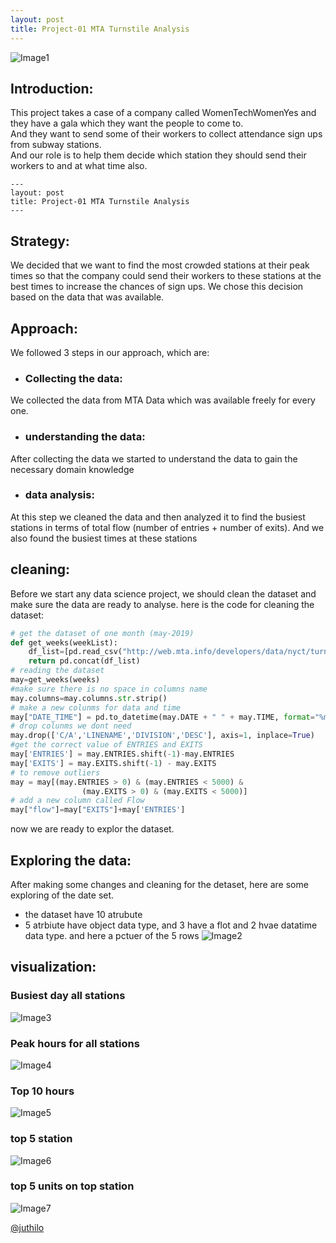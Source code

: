 ```yaml
---
layout: post
title: Project-01 MTA Turnstile Analysis 
---
```

![Image1]({{site.url}}/images/index.png)

## Introduction: 

This project takes a case of a company called WomenTechWomenYes and they have a gala which they want the people to come to.<br /> And they want to send some of their workers to collect attendance sign ups from subway stations. <br /> And our role is to help them decide which station they should send their workers to and at what time also. 

```
---
layout: post
title: Project-01 MTA Turnstile Analysis 
---
```


## Strategy:
We decided that we want to find the most crowded stations at their peak times so that the company could send their workers to these stations at the best times to increase the chances of sign ups. We chose this decision based on the data that was available. 

## Approach: 
We followed 3 steps in our approach, which are: 
 * ### Collecting the data:
We collected the data from MTA Data which was available freely for every one.
* ### understanding the data: 
After collecting the data we started to understand the data to gain the necessary domain knowledge
* ### data analysis: 
At this step we cleaned the data and then analyzed it to find the busiest stations in terms of total flow (number of entries + number of exits). And we also found the busiest times at these stations
## cleaning:
Before we start any data science project, we should clean the dataset and make sure the data are ready to analyse.<be/>
here is the code for cleaning the dataset:

```python
# get the dataset of one month (may-2019)
def get_weeks(weekList):
    df_list=[pd.read_csv("http://web.mta.info/developers/data/nyct/turnstile/turnstile_{}.txt".format(week)) for week in weekList]
    return pd.concat(df_list)
# reading the dataset
may=get_weeks(weeks)
#make sure there is no space in columns name
may.columns=may.columns.str.strip()
# make a new colunms for data and time
may["DATE_TIME"] = pd.to_datetime(may.DATE + " " + may.TIME, format="%m/%d/%Y %H:%M:%S")
# drop colunms we dont need
may.drop(['C/A','LINENAME','DIVISION','DESC'], axis=1, inplace=True)
#get the correct value of ENTRIES and EXITS
may['ENTRIES'] = may.ENTRIES.shift(-1)-may.ENTRIES
may['EXITS'] = may.EXITS.shift(-1) - may.EXITS
# to remove outliers 
may = may[(may.ENTRIES > 0) & (may.ENTRIES < 5000) & 
                (may.EXITS > 0) & (may.EXITS < 5000)]
# add a new column called Flow 
may["flow"]=may["EXITS"]+may['ENTRIES']

```
now we are ready to explor the dataset.

## Exploring the data:

 After making some changes and cleaning for the detaset, here are some exploring of the date set.

* the dataset have 10 atrubute 
* 5 atrbiute have object data type, and 3 have a flot and 2 hvae datatime data type.
and here a pctuer of the 5 rows 
![Image2]({{site.url}}/images/pro2.jpg)


## visualization: 

### Busiest day all stations
![Image3]({{site.url}}/images/Flow_over_the_day.png)

### Peak hours for all stations
![Image4]({{site.url}}/images/Rush_hours.png)

### Top 10 hours
![Image5]({{site.url}}/images/Top_10_ho.png)

### top 5 station 
![Image6]({{site.url}}/images/Top_5.png)

### top 5 units on top station

![Image7]({{site.url}}/images/units.png)








[@juthilo](https://github.com/juthilo)

